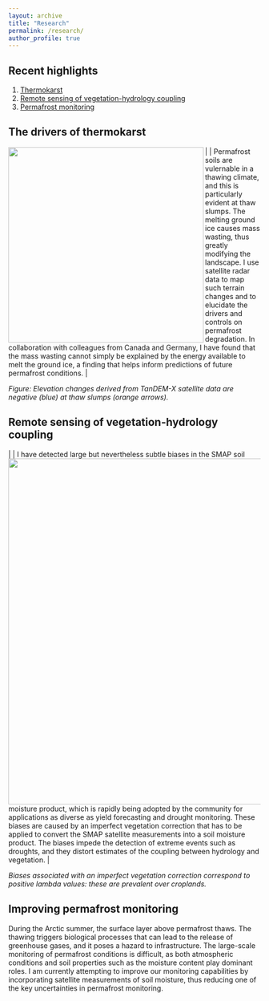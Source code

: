 ```yaml
---
layout: archive
title: "Research"
permalink: /research/
author_profile: true
---
```


## Recent highlights

1. [Thermokarst](#the-drivers-of-thermokarst)
2. [Remote sensing of vegetation-hydrology coupling](#remote-sensing-of-vegetation-hydrology-coupling)
3. [Permafrost monitoring](#improving-permafrost-monitoring)

## The drivers of thermokarst

|<a href="http://szwieback.github.io/files/bykovskybig.png"><img src="http://szwieback.github.io/files/bykovskybig.png" align="left" width="390" ></a> | Permafrost soils are vulernable in a thawing climate, and this is particularly evident at thaw slumps. The melting ground ice causes mass wasting, thus greatly modifying the landscape. I use satellite radar data to map such terrain changes and to elucidate the drivers and controls on permafrost degradation. In collaboration with colleagues from Canada and Germany, I have found that the mass wasting cannot simply be explained by the energy available to melt the ground ice, a finding that helps inform predictions of future permafrost conditions. |

*Figure: Elevation changes derived from TanDEM-X satellite data are negative (blue) at thaw slumps (orange arrows).*

## Remote sensing of vegetation-hydrology coupling

|<a href="http://szwieback.github.io/files/maplambda.png"><img src="http://szwieback.github.io/files/maplambda.png" align="left" width="690" ></a> | I have detected large but nevertheless subtle biases in the SMAP soil moisture product, which is rapidly being adopted by the community for applications as diverse as yield forecasting and drought monitoring. These biases are caused by an imperfect vegetation correction that has to be applied to convert the SMAP satellite measurements into a soil moisture product. The biases impede the detection of extreme events such as droughts, and they distort estimates of the coupling between hydrology and vegetation. |

*Biases associated with an imperfect vegetation correction correspond to positive lambda values: these are prevalent over croplands.*

## Improving permafrost monitoring
During the Arctic summer, the surface layer above permafrost thaws. The thawing triggers biological processes that can lead to the release of greenhouse gases, and it poses a hazard to infrastructure. The large-scale monitoring of permafrost conditions is difficult, as both atmospheric conditions and soil properties such as the moisture content play dominant roles. I am currently attempting to improve our monitoring capabilities by incorporating satellite measurements of soil moisture, thus reducing one of the key uncertainties in permafrost monitoring.



